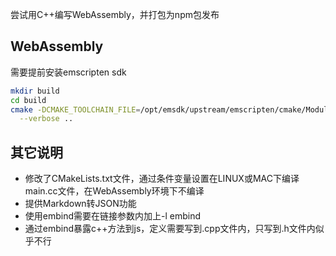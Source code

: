 尝试用C++编写WebAssembly，并打包为npm包发布

## WebAssembly

需要提前安装emscripten sdk

```bash
mkdir build
cd build
cmake -DCMAKE_TOOLCHAIN_FILE=/opt/emsdk/upstream/emscripten/cmake/Modules/Platform/Emscripten.cmake \
  --verbose ..
```



## 其它说明

* 修改了CMakeLists.txt文件，通过条件变量设置在LINUX或MAC下编译main.cc文件，在WebAssembly环境下不编译
* 提供Markdown转JSON功能
* 使用embind需要在链接参数内加上-l embind
* 通过embind暴露c++方法到js，定义需要写到.cpp文件内，只写到.h文件内似乎不行